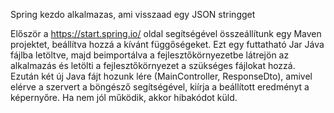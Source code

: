 Spring kezdo alkalmazas, ami visszaad egy JSON stringget

Először a https://start.spring.io/ oldal segítségével összeállítunk egy Maven projektet, beállítva hozzá a kívánt függőségeket.
Ezt egy futtatható Jar Jáva fájlba letöltve, majd beimportálva a fejlesztőkörnyezetbe látrejön az alkalmazás és letölti a fejlesztőkörnyezet a szükséges fájlokat hozzá.
Ezután két új Java fájt hozunk lére (MainController, ResponseDto), amivel elérve a szervert a böngésző segítségével, kiírja a beállított eredményt a képernyőre.
Ha nem jól működik, akkor hibakódot küld.
